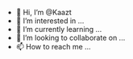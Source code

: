 - 👋 Hi, I’m @Kaazt
- 👀 I’m interested in ...
- 🌱 I’m currently learning ...
- 💞️ I’m looking to collaborate on ...
- 📫 How to reach me ...

<!---
Kaazt/Kaazt is a ✨ special ✨ repository because its `README.md` (this file) appears on your GitHub profile.
You can click the Preview link to take a look at your changes.
--->
